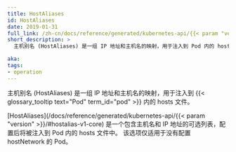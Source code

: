 ```yaml
---
title: HostAliases
id: HostAliases
date: 2019-01-31
full_link: /zh-cn/docs/reference/generated/kubernetes-api/{{< param "version" >}}/#hostalias-v1-core
short_description: >
  主机别名 (HostAliases) 是一组 IP 地址和主机名的映射，用于注入到 Pod 内的 hosts 文件。

aka:
tags:
- operation
---
```

<!--
title: HostAliases
id: HostAliases
date: 2019-01-31
full_link: /docs/reference/generated/kubernetes-api/{{< param "version" >}}/#hostalias-v1-core
short_description: >
  A HostAliases is a mapping between the IP address and hostname to be injected into a Pod's hosts file.

aka:
tags:
- operation
-->

<!--
 A HostAliases is a mapping between the IP address and hostname to be injected into a {{< glossary_tooltip text="Pod" term_id="pod" >}}'s hosts file.
-->
 主机别名 (HostAliases) 是一组 IP 地址和主机名的映射，用于注入到 {{< glossary_tooltip text="Pod" term_id="pod" >}} 内的 hosts 文件。


<!--more-->

<!-- 
[HostAliases](/docs/reference/generated/kubernetes-api/{{< param "version" >}}/#hostalias-v1-core) is an optional list of hostnames and IP addresses that will be injected into the Pod's hosts file if specified. This is only valid for non-hostNetwork Pods.
-->
[HostAliases](/docs/reference/generated/kubernetes-api/{{< param "version" >}}/#hostalias-v1-core)
是一个包含主机名和 IP 地址的可选列表，配置后将被注入到 Pod 内的 hosts 文件中。
该选项仅适用于没有配置 hostNetwork 的 Pod。

